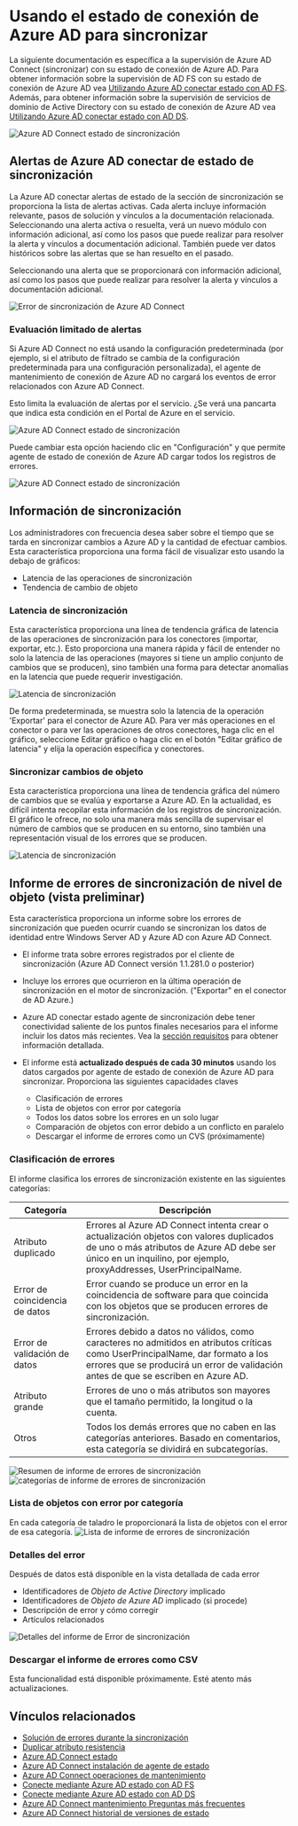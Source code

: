 
<properties
    pageTitle="Con estado de conexión de Azure AD sync | Microsoft Azure"
    description="Esta es la página de estado de conexión de Azure AD que se describe cómo supervisar la sincronización de Azure AD Connect."
    services="active-directory"
    documentationCenter=""
    authors="karavar"
    manager="samueld"
    editor="curtand"/>

<tags
    ms.service="active-directory"
    ms.workload="identity"
    ms.tgt_pltfrm="na"
    ms.devlang="na"
    ms.topic="get-started-article"
    ms.date="10/18/2016"
    ms.author="vakarand"/>

# <a name="using-azure-ad-connect-health-for-sync"></a>Usando el estado de conexión de Azure AD para sincronizar
La siguiente documentación es específica a la supervisión de Azure AD Connect (sincronizar) con su estado de conexión de Azure AD.  Para obtener información sobre la supervisión de AD FS con su estado de conexión de Azure AD vea [Utilizando Azure AD conectar estado con AD FS](active-directory-aadconnect-health-adfs.md). Además, para obtener información sobre la supervisión de servicios de dominio de Active Directory con su estado de conexión de Azure AD vea [Utilizando Azure AD conectar estado con AD DS](active-directory-aadconnect-health-adds.md).

![Azure AD Connect estado de sincronización](./media/active-directory-aadconnect-health-sync/sync-blade.png)

## <a name="alerts-for-azure-ad-connect-health-for-sync"></a>Alertas de Azure AD conectar de estado de sincronización
La Azure AD conectar alertas de estado de la sección de sincronización se proporciona la lista de alertas activas. Cada alerta incluye información relevante, pasos de solución y vínculos a la documentación relacionada. Seleccionando una alerta activa o resuelta, verá un nuevo módulo con información adicional, así como los pasos que puede realizar para resolver la alerta y vínculos a documentación adicional. También puede ver datos históricos sobre las alertas que se han resuelto en el pasado.

Seleccionando una alerta que se proporcionará con información adicional, así como los pasos que puede realizar para resolver la alerta y vínculos a documentación adicional.

![Error de sincronización de Azure AD Connect](./media/active-directory-aadconnect-health-sync/alert.png)

### <a name="limited-evaluation-of-alerts"></a>Evaluación limitado de alertas
Si Azure AD Connect no está usando la configuración predeterminada (por ejemplo, si el atributo de filtrado se cambia de la configuración predeterminada para una configuración personalizada), el agente de mantenimiento de conexión de Azure AD no cargará los eventos de error relacionados con Azure AD Connect.

Esto limita la evaluación de alertas por el servicio. ¿Se verá una pancarta que indica esta condición en el Portal de Azure en el servicio.

![Azure AD Connect estado de sincronización](./media/active-directory-aadconnect-health-sync/banner.png)

Puede cambiar esta opción haciendo clic en "Configuración" y que permite agente de estado de conexión de Azure AD cargar todos los registros de errores.

![Azure AD Connect estado de sincronización](./media/active-directory-aadconnect-health-sync/banner2.png)

## <a name="sync-insight"></a>Información de sincronización
Los administradores con frecuencia desea saber sobre el tiempo que se tarda en sincronizar cambios a Azure AD y la cantidad de efectuar cambios. Esta característica proporciona una forma fácil de visualizar esto usando la debajo de gráficos:   

- Latencia de las operaciones de sincronización
- Tendencia de cambio de objeto

### <a name="sync-latency"></a>Latencia de sincronización
Esta característica proporciona una línea de tendencia gráfica de latencia de las operaciones de sincronización para los conectores (importar, exportar, etc.).  Esto proporciona una manera rápida y fácil de entender no solo la latencia de las operaciones (mayores si tiene un amplio conjunto de cambios que se producen), sino también una forma para detectar anomalías en la latencia que puede requerir investigación.

![Latencia de sincronización](./media/active-directory-aadconnect-health-sync/synclatency02.png)

De forma predeterminada, se muestra solo la latencia de la operación 'Exportar' para el conector de Azure AD.  Para ver más operaciones en el conector o para ver las operaciones de otros conectores, haga clic en el gráfico, seleccione Editar gráfico o haga clic en el botón "Editar gráfico de latencia" y elija la operación específica y conectores.

### <a name="sync-object-changes"></a>Sincronizar cambios de objeto
Esta característica proporciona una línea de tendencia gráfica del número de cambios que se evalúa y exportarse a Azure AD.  En la actualidad, es difícil intenta recopilar esta información de los registros de sincronización.  El gráfico le ofrece, no solo una manera más sencilla de supervisar el número de cambios que se producen en su entorno, sino también una representación visual de los errores que se producen.

![Latencia de sincronización](./media/active-directory-aadconnect-health-sync/syncobjectchanges02.png)

## <a name="object-level-synchronization-error-report-preview"></a>Informe de errores de sincronización de nivel de objeto (vista preliminar)
Esta característica proporciona un informe sobre los errores de sincronización que pueden ocurrir cuando se sincronizan los datos de identidad entre Windows Server AD y Azure AD con Azure AD Connect.

- El informe trata sobre errores registrados por el cliente de sincronización (Azure AD Connect versión 1.1.281.0 o posterior)
- Incluye los errores que ocurrieron en la última operación de sincronización en el motor de sincronización. ("Exportar" en el conector de AD Azure.)
- Azure AD conectar estado agente de sincronización debe tener conectividad saliente de los puntos finales necesarios para el informe incluir los datos más recientes. Vea la [sección requisitos](active-directory-aadconnect-health-agent-install.md#Requirements) para obtener información detallada.
- El informe está **actualizado después de cada 30 minutos** usando los datos cargados por agente de estado de conexión de Azure AD para sincronizar.
Proporciona las siguientes capacidades claves

    - Clasificación de errores
    - Lista de objetos con error por categoría
    - Todos los datos sobre los errores en un solo lugar
    - Comparación de objetos con error debido a un conflicto en paralelo
    - Descargar el informe de errores como un CVS (próximamente)

### <a name="categorization-of-errors"></a>Clasificación de errores
El informe clasifica los errores de sincronización existente en las siguientes categorías:

| Categoría | Descripción |
| -------------- | ----------- |
| Atributo duplicado | Errores al Azure AD Connect intenta crear o actualización objetos con valores duplicados de uno o más atributos de Azure AD debe ser único en un inquilino, por ejemplo, proxyAddresses, UserPrincipalName. |
| Error de coincidencia de datos | Error cuando se produce un error en la coincidencia de software para que coincida con los objetos que se producen errores de sincronización. |
| Error de validación de datos | Errores debido a datos no válidos, como caracteres no admitidos en atributos críticas como UserPrincipalName, dar formato a los errores que se producirá un error de validación antes de que se escriben en Azure AD.|
| Atributo grande | Errores de uno o más atributos son mayores que el tamaño permitido, la longitud o la cuenta.|
| Otros | Todos los demás errores que no caben en las categorías anteriores. Basado en comentarios, esta categoría se dividirá en subcategorías.

![Resumen de informe de errores de sincronización](./media/active-directory-aadconnect-health-sync/errorreport01.png)
![categorías de informe de errores de sincronización](./media/active-directory-aadconnect-health-sync/errorreport02.png)

### <a name="list-of-objects-with-error-per-category"></a>Lista de objetos con error por categoría
En cada categoría de taladro le proporcionará la lista de objetos con el error de esa categoría.
![Lista de informe de errores de sincronización](./media/active-directory-aadconnect-health-sync/errorreport03.png)

### <a name="error-details"></a>Detalles del error
Después de datos está disponible en la vista detallada de cada error

- Identificadores de *Objeto de Active Directory* implicado
- Identificadores de *Objeto de Azure AD* implicado (si procede)
- Descripción de error y cómo corregir
- Artículos relacionados

![Detalles del informe de Error de sincronización](./media/active-directory-aadconnect-health-sync/errorreport04.png)

### <a name="download-the-error-report-as-csv"></a>Descargar el informe de errores como CSV
Esta funcionalidad está disponible próximamente. Esté atento más actualizaciones.



## <a name="related-links"></a>Vínculos relacionados
* [Solución de errores durante la sincronización](active-directory-aadconnect-troubleshoot-sync-errors.md)
* [Duplicar atributo resistencia](active-directory-aadconnectsyncservice-duplicate-attribute-resiliency.md)
* [Azure AD Connect estado](active-directory-aadconnect-health.md)
* [Azure AD Connect instalación de agente de estado](active-directory-aadconnect-health-agent-install.md)
* [Azure AD Connect operaciones de mantenimiento](active-directory-aadconnect-health-operations.md)
* [Conecte mediante Azure AD estado con AD FS](active-directory-aadconnect-health-adfs.md)
* [Conecte mediante Azure AD estado con AD DS](active-directory-aadconnect-health-adds.md)
* [Azure AD Connect mantenimiento Preguntas más frecuentes](active-directory-aadconnect-health-faq.md)
* [Azure AD Connect historial de versiones de estado](active-directory-aadconnect-health-version-history.md)
